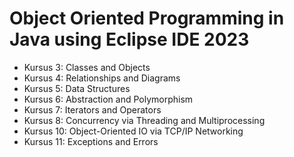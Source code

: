 # Object Oriented Programming in Java using Eclipse IDE 2023
- Kursus 3: Classes and Objects
- Kursus 4: Relationships and Diagrams
- Kursus 5: Data Structures
- Kursus 6: Abstraction and Polymorphism
- Kursus 7: Iterators and Operators
- Kursus 8: Concurrency via Threading and Multiprocessing
- Kursus 10: Object-Oriented IO via TCP/IP Networking
- Kursus 11: Exceptions and Errors
